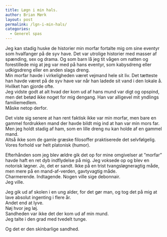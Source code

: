 ```yaml
---
title: Løgn i min hals.
author: Brian Mørk
layout: post
permalink: /lgn-i-min-hals/
categories:
  - Generel spas
---
```

Jeg kan stadig huske de historier min morfar fortalte mig om sine eventyr som hvalfanger på de syv have. Det var utrolige historier med masser af spænding, sex og drama. Og som barn lå jeg tit vågen om natten og forestillede mig at jeg var med på hans eventyr, som kabysdreng eller udkigsdreng eller en anden slags dreng.  
Min morfar havde i virkeligheden været vejmand hele sit liv. Det tætteste han havde været på de syv have var når han ladede sit vand i den lokale å.  
Hvilket han gjorde ofte.  
Jeg vidste godt at alt hvad der kom ud af hans mund var digt og opspind, men det betød ikke noget for mig dengang. Han var alligevel mit yndlings familiemedlem.  
Måske netop derfor. 

Det viste sig senere at han rent faktisk ikke var min morfar, men bare en gammel fordrukken mand der havde bildt mig ind at han var min mors far. Men jeg holdt stadig af ham, som en lille dreng nu kan holde af en gammel mand.  
Altså ikke som de gamle græske filosoffer praktiserede det selvfølgelig. Vores forhold var helt platonisk (humor).

Efterhånden som jeg blev ældre gik det op for mine omgivelser at ”morfar” havde haft en ret dyb indflydelse på mig. Jeg voksede op og blev en notorisk løgner. Jo, det er sandt. Ikke på en trist tvangsløgneragtig måde, men mere på en mand-af-verden, gavtyvagtig måde.  
Charmerende. Indtagende. Nogen ville sige debonnair.  
Jeg ville.

Jeg gik ud af skolen i en ung alder, for det gør man, og tog det på mig at lave absolut ingenting i flere år.  
Andet end at lyve.  
Nøj hvor jeg løj.  
Sandheden var ikke det der kom ud af min mund.  
Jeg talte i den grad med tvedelt tunge.

Og det er den skinbarlige sandhed.